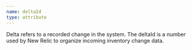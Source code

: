 ```yaml
---
name: deltaId
type: attribute
---
```


Delta refers to a recorded change in the system. The deltaId is a number used by New Relic to organize incoming inventory change data.